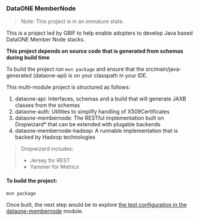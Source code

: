 ### DataONE MemberNode 
 
> Note: This project is in an immature state.

This is a project led by GBIF to help enable adopters to develop Java based DataONE Member Node stacks.

**This project depends on source code that is generated from schemas during build time**

To build the project run ```mvn package``` and ensure that the src/main/java-generated (dataone-api) is on your classpath in your IDE.


This multi-module project is structured as follows:
  1. dataone-api: Interfaces, schemas and a build that will generate JAXB classes from the schemas
  2. dataone-auth: Utilities to simplify handling of X509Certificates 
  3. dataone-membernode: The RESTful implementation built on Dropwizard* that can be extended with plugable backends
  4. dataone-membernode-hadoop: A runnable implementation that is backed by Hadoop technologies

    
>Dropwizard includes:
> - Jersey for REST
> - Yammer for Metrics
 
#### To build the project:

```
mvn package 
```

Once built, the next step would be to explore [the test configuration in the dataone-membernode](dataone-membernode/README.md) module.

